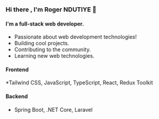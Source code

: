 ### Hi there , I'm Roger NDUTIYE 👋

#### I'm a full-stack web developer.
- Passionate about web development technologies!
- Building cool projects. 
- Contributing to the community.
- Learning new web technologies.

#### Frontend 
*Tailwind CSS, JavaScript, TypeScript, React, Redux Toolkit

#### Backend
* Spring Boot, .NET Core, Laravel


<!--
**rogerndutiye/rogerndutiye** is a ✨ _special_ ✨ repository because its `README.md` (this file) appears on your GitHub profile.

Here are some ideas to get you started:

- 🔭 I’m currently working on ...
- 🌱 I’m currently learning ...
- 👯 I’m looking to collaborate on ...
- 🤔 I’m looking for help with ...
- 💬 Ask me about ...
- 📫 How to reach me: ...
- 😄 Pronouns: ...
- ⚡ Fun fact: ...
-->
